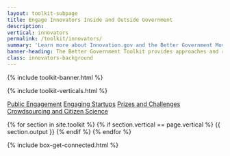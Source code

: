 ```yaml
---
layout: toolkit-subpage
title: Engage Innovators Inside and Outside Government
description:
vertical: innovators
permalink: /toolkit/innovators/
summary: 'Learn more about Innovation.gov and the Better Government Movement'
banner-heading: The Better Government Toolkit provides approaches and resources to build a better government through innovation.
class: innovators-background
---
```


{% include toolkit-banner.html %}

{% include toolkit-verticals.html %}

<div class="innovators-background toolkit-button-group-small">
	<div class="usa-grid">
	<a class="usa-button" href="#public-engagement">Public Engagement</a>
	<a class="usa-button" href="#engaging-startups">Engaging Startups</a>
	<a class="usa-button" href="#prizes-challenges">Prizes and Challenges</a>
	<a class="usa-button" href="#citizen-science">Crowdsourcing and Citizen Science</a>
	</div>
</div>


{% for section in site.toolkit %}
{% if section.vertical == page.vertical %}
{{ section.output }}
{% endif %}
{% endfor %}

{% include box-get-connected.html %}
